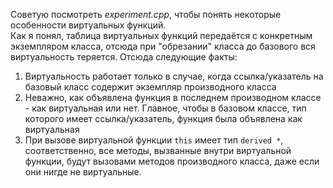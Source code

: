 Советую посмотреть *experiment.cpp*, чтобы понять некоторые особенности виртуальных функций. <br>
Как я понял, таблица виртуальных функций передаётся с конкретным экземпляром класса, отсюда при "обрезании" класса до базового вся виртуальность теряется.
Отсюда следующие факты:

1. Виртуальность работает только в случае, когда ссылка/указатель на базовый класс содержит экземпляр производного класса
1. Неважно, как объявлена функция в последнем производном классе - как виртуальная или нет. Главное, чтобы в базовом классе, тип которого имеет ссылка/указатель, функция была объявлена как виртуальная
1. При вызове виртуальной функции `this` имеет тип `derived *`, соответственно, все методы, вызванные внутри виртуальной функции, будут вызовами методов производного класса, даже если они нигде не виртуальные.